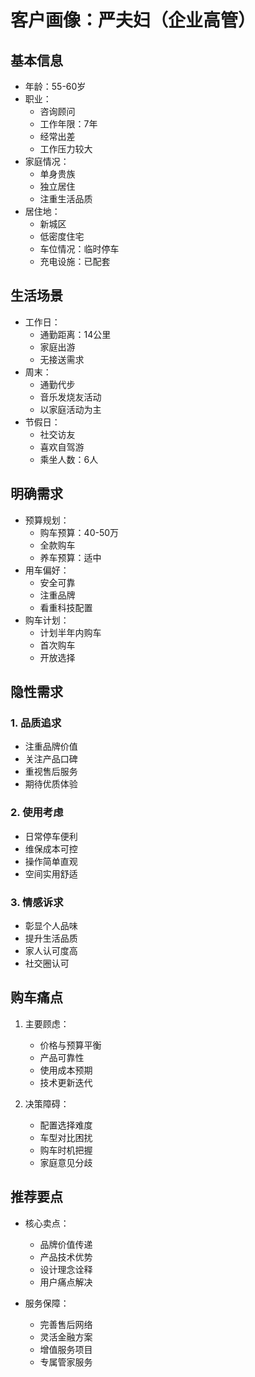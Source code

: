 # 客户画像：严夫妇（企业高管）

## 基本信息
- 年龄：55-60岁
- 职业：
  - 咨询顾问
  - 工作年限：7年
  - 经常出差
  - 工作压力较大
- 家庭情况：
  - 单身贵族
  - 独立居住
  - 注重生活品质
- 居住地：
  - 新城区
  - 低密度住宅
  - 车位情况：临时停车
  - 充电设施：已配套

## 生活场景
- 工作日：
  - 通勤距离：14公里
  - 家庭出游
  - 无接送需求
- 周末：
  - 通勤代步
  - 音乐发烧友活动
  - 以家庭活动为主
- 节假日：
  - 社交访友
  - 喜欢自驾游
  - 乘坐人数：6人

## 明确需求
- 预算规划：
  - 购车预算：40-50万
  - 全款购车
  - 养车预算：适中
- 用车偏好：
  - 安全可靠
  - 注重品牌
  - 看重科技配置
- 购车计划：
  - 计划半年内购车
  - 首次购车
  - 开放选择

## 隐性需求
### 1. 品质追求
- 注重品牌价值
- 关注产品口碑
- 重视售后服务
- 期待优质体验

### 2. 使用考虑
- 日常停车便利
- 维保成本可控
- 操作简单直观
- 空间实用舒适

### 3. 情感诉求
- 彰显个人品味
- 提升生活品质
- 家人认可度高
- 社交圈认可

## 购车痛点
1. 主要顾虑：
   - 价格与预算平衡
   - 产品可靠性
   - 使用成本预期
   - 技术更新迭代

2. 决策障碍：
   - 配置选择难度
   - 车型对比困扰
   - 购车时机把握
   - 家庭意见分歧

## 推荐要点
- 核心卖点：
  - 品牌价值传递
  - 产品技术优势
  - 设计理念诠释
  - 用户痛点解决

- 服务保障：
  - 完善售后网络
  - 灵活金融方案
  - 增值服务项目
  - 专属管家服务